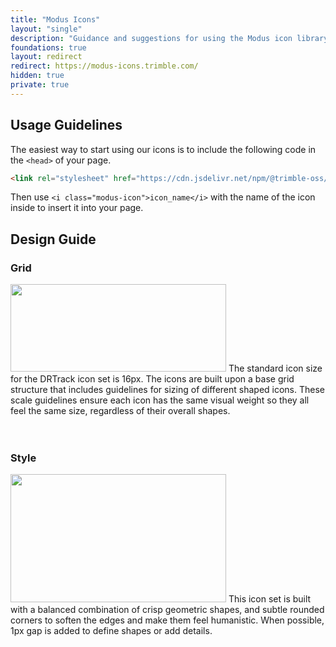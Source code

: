 ```yaml
---
title: "Modus Icons"
layout: "single"
description: "Guidance and suggestions for using the Modus icon library."
foundations: true
layout: redirect
redirect: https://modus-icons.trimble.com/
hidden: true
private: true
---
```


## Usage Guidelines

The easiest way to start using our icons is to include the following code in the `<head>` of your page.

```html
<link rel="stylesheet" href="https://cdn.jsdelivr.net/npm/@trimble-oss/modus-icons@{{< modus-icons-version >}}/dist/modus-solid/fonts/modus-icons.css">
```

Then use `<i class="modus-icon">icon_name</i>` with the name of the icon inside to insert it into your page.

## Design Guide

### Grid

<img src="/img/icon-guide-grid.png" width="345" height="140" loading="lazy" alt="" class="img-fluid float-right">
The standard icon size for the DRTrack icon set is 16px. The icons are built upon a base grid structure that includes guidelines for sizing of different shaped icons. These scale guidelines ensure each icon has the same visual weight so they all feel the same size, regardless of their overall shapes.
<br><br><br>

### Style

<img src="/img/icon-guide-style.png" width="345" height="205" loading="lazy" alt="" class="img-fluid float-right">
This icon set is built with a balanced combination of crisp geometric shapes, and subtle rounded corners to soften the edges and make them feel humanistic.
When possible, 1px gap is added to define shapes or add details.
